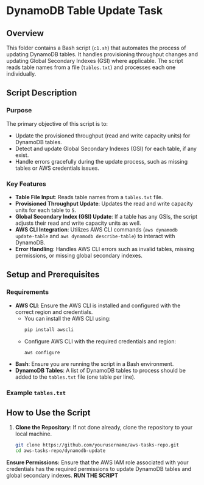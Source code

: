 # DynamoDB Table Update Task

## Overview
This folder contains a Bash script (`c1.sh`) that automates the process of updating DynamoDB tables. It handles provisioning throughput changes and updating Global Secondary Indexes (GSI) where applicable. The script reads table names from a file (`tables.txt`) and processes each one individually.

## Script Description

### Purpose
The primary objective of this script is to:
- Update the provisioned throughput (read and write capacity units) for DynamoDB tables.
- Detect and update Global Secondary Indexes (GSI) for each table, if any exist.
- Handle errors gracefully during the update process, such as missing tables or AWS credentials issues.

### Key Features
- **Table File Input**: Reads table names from a `tables.txt` file.
- **Provisioned Throughput Update**: Updates the read and write capacity units for each table to `5`.
- **Global Secondary Index (GSI) Update**: If a table has any GSIs, the script adjusts their read and write capacity units as well.
- **AWS CLI Integration**: Utilizes AWS CLI commands (`aws dynamodb update-table` and `aws dynamodb describe-table`) to interact with DynamoDB.
- **Error Handling**: Handles AWS CLI errors such as invalid tables, missing permissions, or missing global secondary indexes.

## Setup and Prerequisites

### Requirements
- **AWS CLI**: Ensure the AWS CLI is installed and configured with the correct region and credentials.
  - You can install the AWS CLI using:
    ```bash
    pip install awscli
    ```
  - Configure AWS CLI with the required credentials and region:
    ```bash
    aws configure
    ```
- **Bash**: Ensure you are running the script in a Bash environment.
- **DynamoDB Tables**: A list of DynamoDB tables to process should be added to the `tables.txt` file (one table per line).

### Example `tables.txt`

## How to Use the Script

1. **Clone the Repository**: If not done already, clone the repository to your local machine.
   
   ```bash
   git clone https://github.com/yourusername/aws-tasks-repo.git
   cd aws-tasks-repo/dynamodb-update
**Ensure Permissions:** Ensure that the AWS IAM role associated with your credentials has the required permissions to update DynamoDB tables and global secondary indexes.
**RUN THE SCRIPT**
